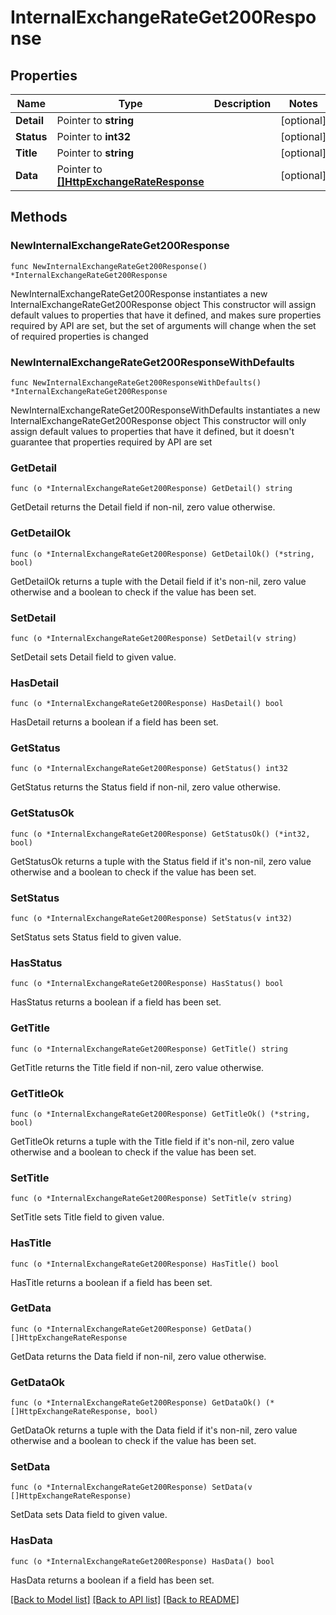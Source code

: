 # InternalExchangeRateGet200Response

## Properties

Name | Type | Description | Notes
------------ | ------------- | ------------- | -------------
**Detail** | Pointer to **string** |  | [optional] 
**Status** | Pointer to **int32** |  | [optional] 
**Title** | Pointer to **string** |  | [optional] 
**Data** | Pointer to [**[]HttpExchangeRateResponse**](HttpExchangeRateResponse.md) |  | [optional] 

## Methods

### NewInternalExchangeRateGet200Response

`func NewInternalExchangeRateGet200Response() *InternalExchangeRateGet200Response`

NewInternalExchangeRateGet200Response instantiates a new InternalExchangeRateGet200Response object
This constructor will assign default values to properties that have it defined,
and makes sure properties required by API are set, but the set of arguments
will change when the set of required properties is changed

### NewInternalExchangeRateGet200ResponseWithDefaults

`func NewInternalExchangeRateGet200ResponseWithDefaults() *InternalExchangeRateGet200Response`

NewInternalExchangeRateGet200ResponseWithDefaults instantiates a new InternalExchangeRateGet200Response object
This constructor will only assign default values to properties that have it defined,
but it doesn't guarantee that properties required by API are set

### GetDetail

`func (o *InternalExchangeRateGet200Response) GetDetail() string`

GetDetail returns the Detail field if non-nil, zero value otherwise.

### GetDetailOk

`func (o *InternalExchangeRateGet200Response) GetDetailOk() (*string, bool)`

GetDetailOk returns a tuple with the Detail field if it's non-nil, zero value otherwise
and a boolean to check if the value has been set.

### SetDetail

`func (o *InternalExchangeRateGet200Response) SetDetail(v string)`

SetDetail sets Detail field to given value.

### HasDetail

`func (o *InternalExchangeRateGet200Response) HasDetail() bool`

HasDetail returns a boolean if a field has been set.

### GetStatus

`func (o *InternalExchangeRateGet200Response) GetStatus() int32`

GetStatus returns the Status field if non-nil, zero value otherwise.

### GetStatusOk

`func (o *InternalExchangeRateGet200Response) GetStatusOk() (*int32, bool)`

GetStatusOk returns a tuple with the Status field if it's non-nil, zero value otherwise
and a boolean to check if the value has been set.

### SetStatus

`func (o *InternalExchangeRateGet200Response) SetStatus(v int32)`

SetStatus sets Status field to given value.

### HasStatus

`func (o *InternalExchangeRateGet200Response) HasStatus() bool`

HasStatus returns a boolean if a field has been set.

### GetTitle

`func (o *InternalExchangeRateGet200Response) GetTitle() string`

GetTitle returns the Title field if non-nil, zero value otherwise.

### GetTitleOk

`func (o *InternalExchangeRateGet200Response) GetTitleOk() (*string, bool)`

GetTitleOk returns a tuple with the Title field if it's non-nil, zero value otherwise
and a boolean to check if the value has been set.

### SetTitle

`func (o *InternalExchangeRateGet200Response) SetTitle(v string)`

SetTitle sets Title field to given value.

### HasTitle

`func (o *InternalExchangeRateGet200Response) HasTitle() bool`

HasTitle returns a boolean if a field has been set.

### GetData

`func (o *InternalExchangeRateGet200Response) GetData() []HttpExchangeRateResponse`

GetData returns the Data field if non-nil, zero value otherwise.

### GetDataOk

`func (o *InternalExchangeRateGet200Response) GetDataOk() (*[]HttpExchangeRateResponse, bool)`

GetDataOk returns a tuple with the Data field if it's non-nil, zero value otherwise
and a boolean to check if the value has been set.

### SetData

`func (o *InternalExchangeRateGet200Response) SetData(v []HttpExchangeRateResponse)`

SetData sets Data field to given value.

### HasData

`func (o *InternalExchangeRateGet200Response) HasData() bool`

HasData returns a boolean if a field has been set.


[[Back to Model list]](../README.md#documentation-for-models) [[Back to API list]](../README.md#documentation-for-api-endpoints) [[Back to README]](../README.md)


